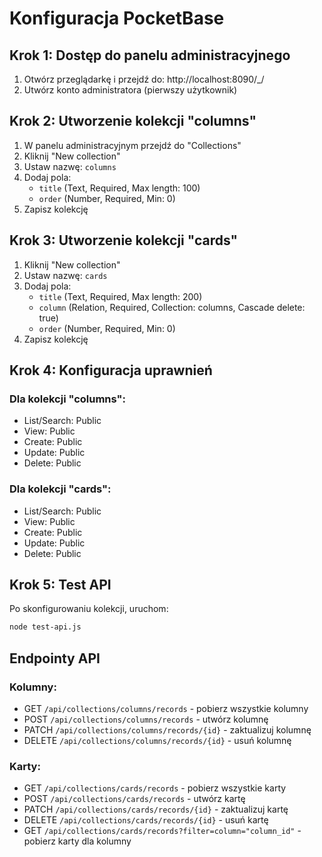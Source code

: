 # Konfiguracja PocketBase

## Krok 1: Dostęp do panelu administracyjnego

1. Otwórz przeglądarkę i przejdź do: http://localhost:8090/_/
2. Utwórz konto administratora (pierwszy użytkownik)

## Krok 2: Utworzenie kolekcji "columns"

1. W panelu administracyjnym przejdź do "Collections"
2. Kliknij "New collection"
3. Ustaw nazwę: `columns`
4. Dodaj pola:
   - `title` (Text, Required, Max length: 100)
   - `order` (Number, Required, Min: 0)
5. Zapisz kolekcję

## Krok 3: Utworzenie kolekcji "cards"

1. Kliknij "New collection"
2. Ustaw nazwę: `cards`
3. Dodaj pola:
   - `title` (Text, Required, Max length: 200)
   - `column` (Relation, Required, Collection: columns, Cascade delete: true)
   - `order` (Number, Required, Min: 0)
4. Zapisz kolekcję

## Krok 4: Konfiguracja uprawnień

### Dla kolekcji "columns":
- List/Search: Public
- View: Public
- Create: Public
- Update: Public
- Delete: Public

### Dla kolekcji "cards":
- List/Search: Public
- View: Public
- Create: Public
- Update: Public
- Delete: Public

## Krok 5: Test API

Po skonfigurowaniu kolekcji, uruchom:
```bash
node test-api.js
```

## Endpointy API

### Kolumny:
- GET `/api/collections/columns/records` - pobierz wszystkie kolumny
- POST `/api/collections/columns/records` - utwórz kolumnę
- PATCH `/api/collections/columns/records/{id}` - zaktualizuj kolumnę
- DELETE `/api/collections/columns/records/{id}` - usuń kolumnę

### Karty:
- GET `/api/collections/cards/records` - pobierz wszystkie karty
- POST `/api/collections/cards/records` - utwórz kartę
- PATCH `/api/collections/cards/records/{id}` - zaktualizuj kartę
- DELETE `/api/collections/cards/records/{id}` - usuń kartę
- GET `/api/collections/cards/records?filter=column="column_id"` - pobierz karty dla kolumny

